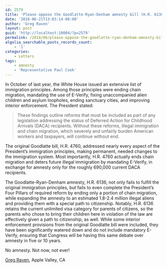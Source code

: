 ```yaml
---
id: 2579
title: 'Please oppose the Goodlatte-Ryan-Denham amnesty bill (H.R. 6136)'
date: '2018-06-21T13:03:14-08:00'
author: 'Greg Raven'
layout: post
guid: 'http://localhost:10004/?p=2579'
permalink: /2018/06/please-oppose-the-goodlatte-ryan-denham-amnesty-bill-h-r-6136/
algolia_searchable_posts_records_count:
    - '1'
categories:
    - Letters
tags:
    - amnesty
    - 'Representative Paul Cook'
---
```


In October of last year, the White House issued an extensive list of immigration principles. Among those principles were ending chain migration, mandating the use of E-Verify, fixing unaccompanied alien children and asylum loopholes, ending sanctuary cities, and improving interior enforcement. The President stated:

> These findings outline reforms that must be included as part of any legislation addressing the status of Deferred Action for Childhood Arrivals (DACA) recipients. Without these reforms, illegal immigration and chain migration, which severely and unfairly burden American workers and taxpayers, will continue without end.

The original Goodlatte bill, H.R. 4760, addressed nearly every aspect of the President’s immigration principles, making permanent, needed changes to the immigration system. Most importantly, H.R. 4760 actually ends chain migration and deters future illegal immigration by mandating E-Verify, in exchange for amnesty only for the roughly 690,000 current DACA recipients.

The Goodlatte-Ryan-Denham amnesty, H.R. 6136, not only fails to fulfill the original immigration principles, but fails to even complete the President’s Four Pillars of required reform by ending only a portion of chain migration, while expanding the amnesty to an estimated 1.8-2.4 million illegal aliens and providing them with a special path to citizenship. Notably, H.R. 6136 retains the current unlimited visa category for parents of citizens, so the parents who chose to bring their children here in violation of the law are effectively given a path to citizenship, as well. While some interior enforcement provisions from the original Goodlatte bill were included, they have been significantly watered down and do not include mandatory E-Verify, ensuring that Congress will be having this same debate over amnesty in five or 10 years.

No amnesty. Not now, not ever!

[Greg Raven](https://www.gregraven.org/), Apple Valley, CA